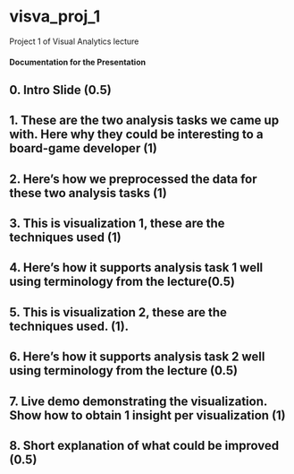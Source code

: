 # visva_proj_1
Project 1 of Visual Analytics lecture

#### Documentation for the Presentation

## 0. Intro Slide (0.5)


## 1. These are the two analysis tasks we came up with. Here why they could be interesting to a board-game developer (1)


## 2. Here’s how we preprocessed the data for these two analysis tasks  (1)


## 3. This is visualization 1, these are the techniques used (1)


## 4. Here’s how it supports analysis task 1 well using terminology from the lecture(0.5)


## 5. This is visualization 2, these are the techniques used. (1).


## 6. Here’s how it supports analysis task 2 well using terminology from the lecture (0.5)


## 7. Live demo demonstrating the visualization. Show how to obtain 1 insight per visualization (1)


## 8. Short explanation of what could be improved (0.5)

